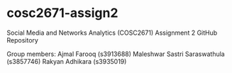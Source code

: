 # cosc2671-assign2
Social Media and Networks Analytics (COSC2671) Assignment 2 GitHub Repository

Group members:
Ajmal Farooq (s3913688)
Maleshwar Sastri Saraswathula (s3857746)
Rakyan Adhikara (s3935019)
